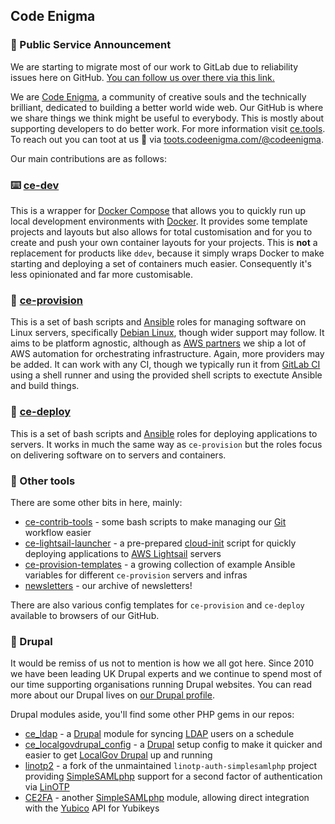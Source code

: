 ## Code Enigma

### 🦊 Public Service Announcement
We are starting to migrate most of our work to GitLab due to reliability issues here on GitHub. [You can follow us over there via this link.](https://gitlab.com/code-enigma)

We are [Code Enigma](https://www.codeenigma.com/), a community of creative souls and the technically brilliant, dedicated to building a better world wide web. Our GitHub is where we share things we think might be useful to everybody.
This is mostly about supporting developers to do better work. For more information visit [ce.tools](https://ce.tools).
To reach out you can toot at us 🦣 via [toots.codeenigma.com/@codeenigma](https://toots.codeenigma.com/@codeenigma).

Our main contributions are as follows:

### ⌨️ [ce-dev](https://github.com/codeenigma/ce-dev)
This is a wrapper for [Docker Compose](https://docs.docker.com/compose/) that allows you to quickly run up local development environments with [Docker](https://www.docker.com/).
It provides some template projects and layouts but also allows for total customisation and for you to create and push your own container layouts for your projects.
This is **not** a replacement for products like `ddev`, because it simply wraps Docker to make starting and deploying a set of containers much easier.
Consequently it's less opinionated and far more customisable.

### 🚚 [ce-provision](https://gitlab.com/code-enigma/ce-provision)
This is a set of bash scripts and [Ansible](https://www.ansible.com/) roles for managing software on Linux servers, specifically [Debian Linux](https://www.debian.org/), though wider support may follow.
It aims to be platform agnostic, although as [AWS partners](https://partners.amazonaws.com/partners/0010L00001pDHc8QAG/Code%20Enigma) we ship a lot of AWS automation for orchestrating infrastructure. Again, more providers may be added.
It can work with any CI, though we typically run it from [GitLab CI](https://docs.gitlab.com/ee/ci/) using a shell runner and using the provided shell scripts to exectute Ansible and build things.

### 🚀 [ce-deploy](https://gitlab.com/code-enigma/ce-deploy)
This is a set of bash scripts and [Ansible](https://www.ansible.com/) roles for deploying applications to servers. It works in much the same way as `ce-provision` but the roles focus on delivering software on to servers and containers.

### 🧰 Other tools
There are some other bits in here, mainly:
* [ce-contrib-tools](https://gitlab.com/code-enigma/ce-contrib-tools) - some bash scripts to make managing our [Git](https://git-scm.com/) workflow easier
* [ce-lightsail-launcher](https://gitlab.com/code-enigma/ce-lightsail-launcher) - a pre-prepared [cloud-init](https://cloud-init.io/) script for quickly deploying applications to [AWS Lightsail](https://aws.amazon.com/lightsail/) servers
* [ce-provision-templates](https://gitlab.com/code-enigma/ce-provision-templates) - a growing collection of example Ansible variables for different `ce-provision` servers and infras
* [newsletters](https://github.com/codeenigma/newsletters) - our archive of newsletters!

There are also various config templates for `ce-provision` and `ce-deploy` available to browsers of our GitHub.

### 💙 Drupal
It would be remiss of us not to mention  is how we all got here. Since 2010 we have been leading UK Drupal experts and we continue to spend most of our time supporting organisations running Drupal websites.
You can read more about our Drupal lives on [our Drupal profile](https://www.drupal.org/code-enigma).

Drupal modules aside, you'll find some other PHP gems in our repos:
* [ce_ldap](https://gitlab.com/code-enigma/ce_ldap) - a [Drupal](https://www.drupal.org/) module for syncing [LDAP](https://www.openldap.org/) users on a schedule
* [ce_localgovdrupal_config](https://gitlab.com/code-enigma/ce_localgovdrupal_config) - a [Drupal](https://www.drupal.org/) setup config to make it quicker and easier to get [LocalGov Drupal](https://localgovdrupal.org/) up and running
* [linotp2](https://gitlab.com/code-enigma/linotp2) - a fork of the unmaintained `linotp-auth-simplesamlphp` project providing [SimpleSAMLphp](https://simplesamlphp.org/) support for a second factor of authentication via [LinOTP](https://www.linotp.org/)
* [CE2FA](https://gitlab.com/code-enigma/ce2fa) - another [SimpleSAMLphp](https://simplesamlphp.org/) module, allowing direct integration with the [Yubico](https://www.yubico.com/) API for Yubikeys
